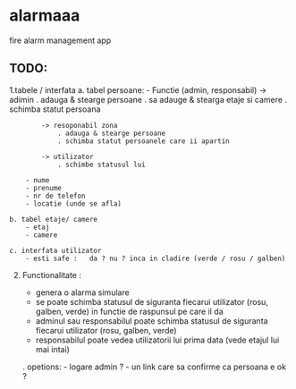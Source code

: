 # alarmaaa
fire alarm management app


## TODO: 

1.tabele / interfata
    a. tabel persoane:
        - Functie (admin, responsabil)
            -> adimin
                . adauga & stearge persoane
                . sa adauge & stearga etaje si camere 
                . schimba statut persoana

            -> resoponabil zona
                . adauga & stearge persoane
                . schimba statut persoanele care ii apartin

            -> utilizator
                . schimbe statusul lui
        
        - nume
        - prenume
        - nr de telefon
        - locatie (unde se afla)
        
    b. tabel etaje/ camere 
        - etaj
        - camere

    c. interfata utilizator 
        - esti safe :   da ? nu ? inca in cladire (verde / rosu / galben)

2. Functionalitate :
    - genera o alarma simulare 
    - se poate schimba statusul de siguranta  fiecarui utilizator (rosu, galben, verde) in functie de raspunsul pe care il da
    - adminul sau responsabilul poate schimba statusul de siguranta fiecarui utilizator (rosu, galben, verde) 
    - responsabilul poate vedea utilizatorii lui prima data (vede etajul lui mai intai)

   . opetions:
        - logare admin ?
        - un link care sa confirme ca persoana e ok ?